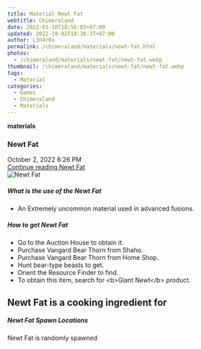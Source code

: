 ```yaml
---
title: Material Newt Fat
webtitle: Chimeraland
date: 2022-01-10T18:56:03+07:00
updated: 2022-10-02T18:26:37+07:00
author: L3n4r0x
permalink: /chimeraland/materials/newt-fat.html
photos:
  - /chimeraland/materials/newt-fat/newt-fat.webp
thumbnail: /chimeraland/materials/newt-fat/newt-fat.webp
tags:
  - Material
categories:
  - Games
  - Chimeraland
  - Materials
---
```


<section id="bootstrap-wrapper">
  <link
    rel="stylesheet"
    href="https://cdn.statically.io/gh/dimaslanjaka/Web-Manajemen/40ac3225/css/bootstrap-4.5-wrapper.css"
  />
  <div
    class="row g-0 border rounded overflow-hidden flex-md-row mb-4 shadow-sm position-relative"
  >
    <div class="col p-4 d-flex flex-column position-static">
      <strong class="d-inline-block mb-2 text-success">materials</strong>
      <h3 class="mb-0">Newt Fat</h3>
      <div class="mb-1 text-muted">October 2, 2022 6:26 PM</div>
      <a href="#" class="stretched-link d-none">Continue reading Newt Fat</a>
    </div>
    <div class="col-auto d-none d-lg-block">
      <img src="/chimeraland/materials/newt-fat/newt-fat.webp" alt="Newt Fat" />
    </div>
  </div>
  <div class="row">
    <div class="col-lg-6 col-12 mb-2">
      <div class="card">
        <div class="card-body">
          <h5 class="card-title">What is the use of the Newt Fat</h5>
          <div class="card-text">
            <ul>
              <li>An Extremely uncommon material used in advanced fusions.</li>
            </ul>
          </div>
        </div>
      </div>
    </div>
    <div class="col-lg-6 col-12 mb-2">
      <div class="card">
        <div class="card-body">
          <h5 class="card-title">How to get Newt Fat</h5>
          <div class="card-text">
            <ul>
              <li>Go to the Auction House to obtain it.</li>
              <li>Purchase Vangard Bear Thorn from Shaho.</li>
              <li>Purchase Vangard Bear Thorn from Home Shop.</li>
              <li>Hunt bear-type beasts to get.</li>
              <li>Orient the Resource Finder to find.</li>
              <li>
                To obtain this item, search for &lt;b&gt;Giant Newt&lt;/b&gt;
                product.
              </li>
            </ul>
          </div>
        </div>
      </div>
    </div>
    <div class="col-lg-6 col-12 mb-2">
      <h2 id="cookable">Newt Fat is a cooking ingredient for</h2>
    </div>
    <div class="col-12 mb-2">
      <h5>Newt Fat Spawn Locations</h5>
      <p>Newt Fat is randomly spawned</p>
    </div>
  </div>
</section>
